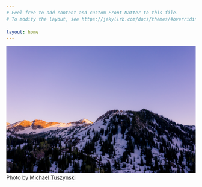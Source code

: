 ```yaml
---
# Feel free to add content and custom Front Matter to this file.
# To modify the layout, see https://jekyllrb.com/docs/themes/#overriding-theme-defaults

layout: home
---
```

![Alta Winter](/assets/images/alta-winter.jpg)
Photo by [Michael Tuszynski](https://unsplash.com/@churchmediamike?utm_source=unsplash&utm_medium=referral&utm_content=creditCopyText)
  